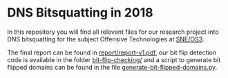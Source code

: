 # DNS Bitsquatting in 2018

In this repository you will find all relevant files for our research project
into DNS bitsquatting for the subject Offensive Technologies at [SNE/OS3](https://os3.nl).

The final report can be found in [report/report-v1.pdf](report/report-v1.pdf),
our bit flip detection code is available in the folder
[bit-flip-checking/](bit-flip-checking/) and a script to generate bit flipped
domains can be found in the file
[generate-bit-flipped-domains.py](generate-bit-flipped-domains.py).

